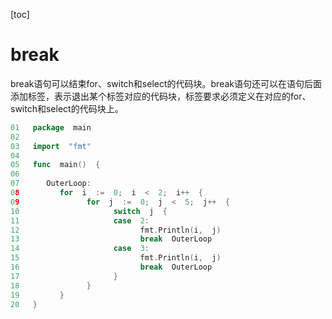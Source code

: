 [toc]

# break

break语句可以结束for、switch和select的代码块。break语句还可以在语句后面添加标签，表示退出某个标签对应的代码块，标签要求必须定义在对应的for、switch和select的代码块上。

```go
01   package  main
02
03   import  "fmt"
04
05   func  main()  {
06
07   	OuterLoop:
08         for  i  :=  0;  i  <  2;  i++  {
09               for  j  :=  0;  j  <  5;  j++  {
10                     switch  j  {
11                     case  2:
12                           fmt.Println(i,  j)
13                           break  OuterLoop
14                     case  3:
15                           fmt.Println(i,  j)
16                           break  OuterLoop
17                     }
18               }
19         }
20   }
```

